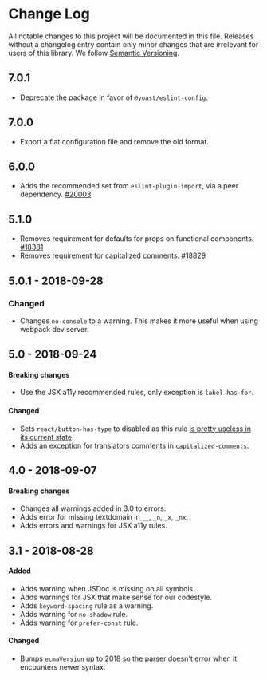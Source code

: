 # Change Log

All notable changes to this project will be documented in this file. Releases without a changelog entry contain only minor changes that are irrelevant for users of this library.
We follow [Semantic Versioning](http://semver.org/).

## 7.0.1

* Deprecate the package in favor of `@yoast/eslint-config`.

## 7.0.0

* Export a flat configuration file and remove the old format.

## 6.0.0

* Adds the recommended set from `eslint-plugin-import`, via a peer dependency. [#20003](https://github.com/Yoast/wordpress-seo/pull/20003)

## 5.1.0

* Removes requirement for defaults for props on functional components. [#18381](https://github.com/Yoast/wordpress-seo/pull/18381)
* Removes requirement for capitalized comments. [#18829](https://github.com/Yoast/wordpress-seo/pull/18829)

## 5.0.1 - 2018-09-28

### Changed

* Changes `no-console` to a warning. This makes it more useful when using webpack dev server.

## 5.0 - 2018-09-24

#### Breaking changes

* Use the JSX a11y recommended rules, only exception is `label-has-for`.

#### Changed

* Sets `react/button-has-type` to disabled as this rule [is pretty useless in its current state](https://github.com/yannickcr/eslint-plugin-react/issues/1555).
* Adds an exception for translators comments in `capitalized-comments`.

## 4.0 - 2018-09-07

#### Breaking changes

* Changes all warnings added in 3.0 to errors.
* Adds error for missing textdomain in `__`, `_n`, `_x`, `_nx`.
* Adds errors and warnings for JSX a11y rules.

##  3.1 - 2018-08-28

#### Added

* Adds warning when JSDoc is missing on all symbols.
* Adds warnings for JSX that make sense for our codestyle.
* Adds `keyword-spacing` rule as a warning.
* Adds warning for `no-shadow` rule.
* Adds warning for `prefer-const` rule.

#### Changed

* Bumps `ecmaVersion` up to 2018 so the parser doesn't error when it encounters newer syntax.
